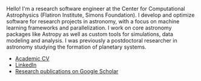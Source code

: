 Hello! I'm a research software engineer at the Center for Computational Astrophysics (Flatiron Institute, Simons Foundation). I develop and optimize software for research projects in astronomy, with a focus on machine learning frameworks and parallelization. I work on core astronomy packages like Astropy as well as custom tools for simulations, data modeling and analysis. I was previously a postdoctoral researcher in astronomy studying the formation of planetary systems.

- [Academic CV](https://jeffjennings.github.io/cv/cv.pdf)
- [LinkedIn](https://www.linkedin.com/in/jeff-m-jennings/)
- [Research publications on Google Scholar](http://bit.ly/jennings_googlescholar)
